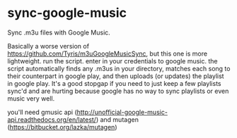 sync-google-music
=================

Sync .m3u files with Google Music.

Basically a worse version of https://github.com/Tyris/m3uGoogleMusicSync, but this one is more lightweight. run the script. enter in your credentials to google music. the script automatically finds any .m3us in your directory, matches each song to their counterpart in google play, and then uploads (or updates) the playlist in google play. It's a good stopgap if you need to just keep a few playlists sync'd and are hurting because google has no way to sync playlists or even music very well.

you'll need gmusic api (http://unofficial-google-music-api.readthedocs.org/en/latest/) and mutagen (https://bitbucket.org/lazka/mutagen)
